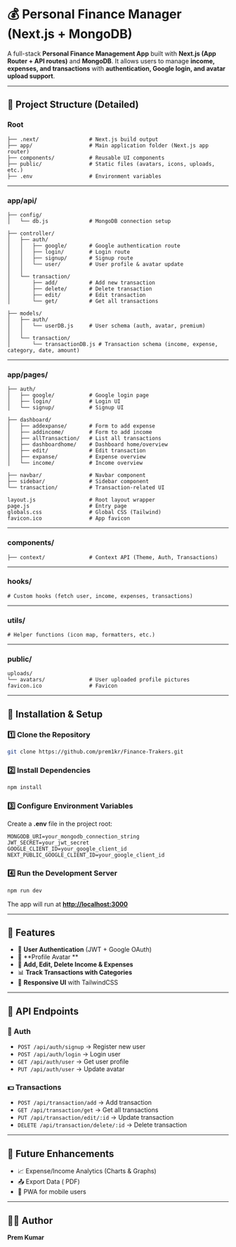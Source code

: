 
# 💰 Personal Finance Manager (Next.js + MongoDB)

A full-stack **Personal Finance Management App** built with **Next.js (App Router + API routes)** and **MongoDB**.
It allows users to manage **income, expenses, and transactions** with **authentication, Google login, and avatar upload support**.

---

## 📂 Project Structure (Detailed)

### **Root**

```
├── .next/                # Next.js build output
├── app/                  # Main application folder (Next.js app router)
├── components/           # Reusable UI components
├── public/               # Static files (avatars, icons, uploads, etc.)
├── .env                  # Environment variables
```

---

### **app/api/**

```
├── config/
│   └── db.js             # MongoDB connection setup

├── controller/
│   ├── auth/
│   │   ├── google/       # Google authentication route
│   │   ├── login/        # Login route
│   │   ├── signup/       # Signup route
│   │   └── user/         # User profile & avatar update
│   │
│   └── transaction/
│       ├── add/          # Add new transaction
│       ├── delete/       # Delete transaction
│       ├── edit/         # Edit transaction
│       └── get/          # Get all transactions

├── models/
│   ├── auth/
│   │   └── userDB.js     # User schema (auth, avatar, premium)
│   │
│   └── transaction/
│       └── transactionDB.js # Transaction schema (income, expense, category, date, amount)
```

---

### **app/pages/**

```
├── auth/
│   ├── google/           # Google login page
│   ├── login/            # Login UI
│   └── signup/           # Signup UI

├── dashboard/
│   ├── addexpanse/       # Form to add expense
│   ├── addincome/        # Form to add income
│   ├── allTransaction/   # List all transactions
│   ├── dashboardhome/    # Dashboard home/overview
│   ├── edit/             # Edit transaction
│   ├── expanse/          # Expense overview
│   └── income/           # Income overview

├── navbar/               # Navbar component
├── sidebar/              # Sidebar component
└── transaction/          # Transaction-related UI

layout.js                 # Root layout wrapper
page.js                   # Entry page
globals.css               # Global CSS (Tailwind)
favicon.ico               # App favicon
```

---

### **components/**

```
├── context/              # Context API (Theme, Auth, Transactions)
```

---

### **hooks/**

```
# Custom hooks (fetch user, income, expenses, transactions)
```

---

### **utils/**

```
# Helper functions (icon map, formatters, etc.)
```

---

### **public/**

```
uploads/
└── avatars/              # User uploaded profile pictures
favicon.ico               # Favicon
```

---

## 🚀 Installation & Setup

### 1️⃣ Clone the Repository

```bash
git clone https://github.com/prem1kr/Finance-Trakers.git
```

### 2️⃣ Install Dependencies

```bash
npm install
```

### 3️⃣ Configure Environment Variables

Create a **.env** file in the project root:

```env
MONGODB_URI=your_mongodb_connection_string
JWT_SECRET=your_jwt_secret
GOOGLE_CLIENT_ID=your_google_client_id
NEXT_PUBLIC_GOOGLE_CLIENT_ID=your_google_client_id
```

### 4️⃣ Run the Development Server

```bash
npm run dev
```

The app will run at **[http://localhost:3000](http://localhost:3000)**

---

## 📌 Features

* 🔐 **User Authentication** (JWT + Google OAuth)
* 👤 **Profile Avatar **
* 💸 **Add, Edit, Delete Income & Expenses**
* 📊 **Track Transactions with Categories**
* 📱 **Responsive UI** with TailwindCSS

---

## 📡 API Endpoints

### 🔑 Auth

* `POST /api/auth/signup` → Register new user
* `POST /api/auth/login` → Login user
* `GET /api/auth/user` → Get user profile
* `PUT /api/auth/user` → Update avatar

### 💵 Transactions

* `POST /api/transaction/add` → Add transaction
* `GET /api/transaction/get` → Get all transactions
* `PUT /api/transaction/edit/:id` → Update transaction
* `DELETE /api/transaction/delete/:id` → Delete transaction

---

## 📌 Future Enhancements

* 📈 Expense/Income Analytics (Charts & Graphs)
* 📤 Export Data ( PDF)
* 📲 PWA for mobile users

---

## 👨‍💻 Author

**Prem Kumar**


